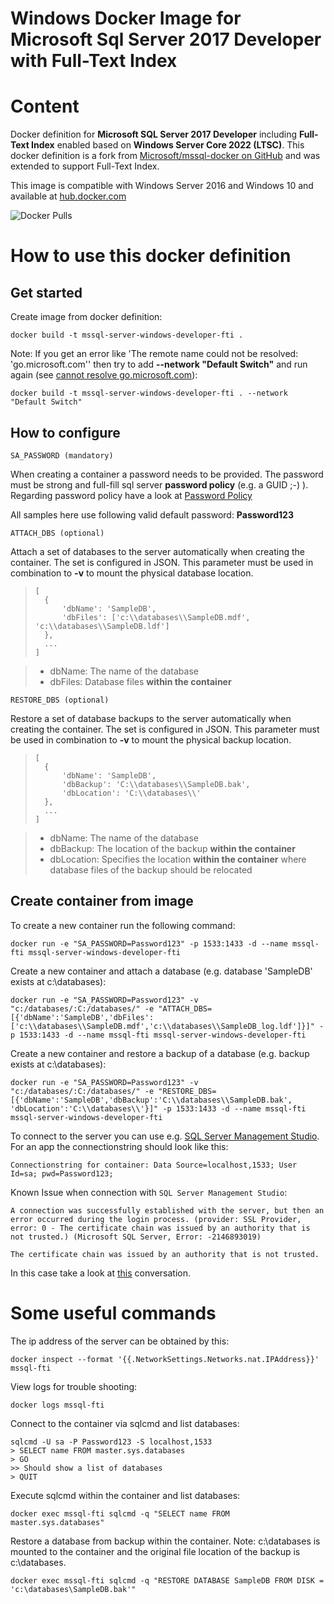 # Windows Docker Image for Microsoft Sql Server 2017 Developer with Full-Text Index

# Content
Docker definition for **Microsoft SQL Server 2017 Developer** including **Full-Text Index** enabled based on **Windows Server Core 2022 (LTSC)**. This docker definition is a fork from [Microsoft/mssql-docker on GitHub](https://github.com/Microsoft/mssql-docker) and was extended to support Full-Text Index.

This image is compatible with Windows Server 2016 and Windows 10 and available at [hub.docker.com](https://hub.docker.com/r/pulla/mssql-server-windows-developer-fti)

![Docker Pulls](https://img.shields.io/docker/pulls/pulla/mssql-server-windows-developer-fti.svg)

# How to use this docker definition
## Get started
Create image from docker definition:
```
docker build -t mssql-server-windows-developer-fti .
```
Note: If you get an error like 'The remote name could not be resolved: 'go.microsoft.com'' then try to add **--network "Default Switch"** and run again (see [cannot resolve go.microsoft.com](https://github.com/pulla2908/docker-mssql-server-windows-developer-fti/issues/2)):
```
docker build -t mssql-server-windows-developer-fti . --network "Default Switch"
```
## How to configure
```
SA_PASSWORD (mandatory)
```
When creating a container a password needs to be provided. The password must be strong and full-fill sql server **password policy** (e.g. a GUID ;-) ). Regarding password policy have a look at [Password Policy](https://docs.microsoft.com/en-us/sql/relational-databases/security/password-policy)

All samples here use following valid default password: **Password123**

```
ATTACH_DBS (optional)
```
Attach a set of databases to the server automatically when creating the container. The set is configured in JSON. This parameter must be used in combination to **-v** to mount the physical database location.
>```
>[
>   {
>       'dbName': 'SampleDB', 
>       'dbFiles': ['c:\\databases\\SampleDB.mdf', 'c:\\databases\\SampleDB.ldf']
>   },
>   ...
>]
>```

> - dbName: The name of the database
> - dbFiles: Database files **within the container**

```
RESTORE_DBS (optional)
```
Restore a set of database backups to the server automatically when creating the container. The set is configured in JSON. This parameter must be used in combination to **-v** to mount the physical backup location.
>```
>[
>   {
>       'dbName': 'SampleDB', 
>       'dbBackup': 'C:\\databases\\SampleDB.bak',
>       'dbLocation': 'C:\\databases\\'
>   },
>   ...
>]
>```

> - dbName: The name of the database
> - dbBackup: The location of the backup **within the container**
> - dbLocation: Specifies the location **within the container** where database files of the backup should be relocated


## Create container from image
To create a new container run the following command:
```
docker run -e "SA_PASSWORD=Password123" -p 1533:1433 -d --name mssql-fti mssql-server-windows-developer-fti
```

Create a new container and attach a database (e.g. database 'SampleDB' exists at c:\databases\):
```
docker run -e "SA_PASSWORD=Password123" -v "c:/databases/:C:/databases/" -e "ATTACH_DBS=[{'dbName':'SampleDB','dbFiles':['c:\\databases\\SampleDB.mdf','c:\\databases\\SampleDB_log.ldf']}]" -p 1533:1433 -d --name mssql-fti mssql-server-windows-developer-fti
```

Create a new container and restore a backup of a database (e.g. backup exists at c:\databases\):
```
docker run -e "SA_PASSWORD=Password123" -v "c:/databases/:C:/databases/" -e "RESTORE_DBS=[{'dbName':'SampleDB','dbBackup':'C:\\databases\\SampleDB.bak', 'dbLocation':'C:\\databases\\'}]" -p 1533:1433 -d --name mssql-fti mssql-server-windows-developer-fti
```

To connect to the server you can use e.g. [SQL Server Management Studio](https://docs.microsoft.com/en-us/sql/ssms/download-sql-server-management-studio-ssms).
For an app the connectionstring should look like this:
```
Connectionstring for container: Data Source=localhost,1533; User Id=sa; pwd=Password123;
```
Known Issue when connection with `SQL Server Management Studio`:
```
A connection was successfully established with the server, but then an error occurred during the login process. (provider: SSL Provider, error: 0 - The certificate chain was issued by an authority that is not trusted.) (Microsoft SQL Server, Error: -2146893019)

The certificate chain was issued by an authority that is not trusted.
```
In this case take a look at [this](https://stackoverflow.com/questions/17615260/the-certificate-chain-was-issued-by-an-authority-that-is-not-trusted-when-conn) conversation.

# Some useful commands
The ip address of the server can be obtained by this:
```
docker inspect --format '{{.NetworkSettings.Networks.nat.IPAddress}}' mssql-fti
```

View logs for trouble shooting:
```
docker logs mssql-fti
```

Connect to the container via sqlcmd and list databases:
```
sqlcmd -U sa -P Password123 -S localhost,1533
> SELECT name FROM master.sys.databases
> GO
>> Should show a list of databases
> QUIT
```

Execute sqlcmd within the container and list databases:
```
docker exec mssql-fti sqlcmd -q "SELECT name FROM master.sys.databases"
```

Restore a database from backup within the container. Note: c:\databases is mounted to the container and the original file location of the backup is c:\databases.
```
docker exec mssql-fti sqlcmd -q "RESTORE DATABASE SampleDB FROM DISK = 'c:\databases\SampleDB.bak'"
```